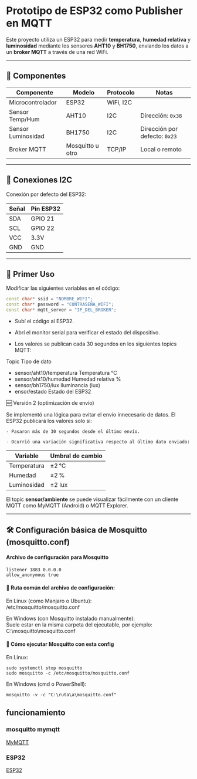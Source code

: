 # Prototipo de ESP32 como Publisher en MQTT

Este proyecto utiliza un ESP32 para medir **temperatura**, **humedad relativa** y **luminosidad** mediante los sensores **AHT10** y **BH1750**, enviando los datos a un **broker MQTT** a través de una red WiFi.

---

## 🔧 Componentes

| Componente         | Modelo       | Protocolo | Notas                       |
|--------------------|--------------|-----------|-----------------------------|
| Microcontrolador   | ESP32        | WiFi, I2C |                             |
| Sensor Temp/Hum    | AHT10        | I2C       | Dirección: `0x38`           |
| Sensor Luminosidad | BH1750       | I2C       | Dirección por defecto: `0x23` |
| Broker MQTT        | Mosquitto u otro | TCP/IP | Local o remoto         |

---

## 🔌 Conexiones I2C

Conexión por defecto del ESP32:

| Señal | Pin ESP32 |
|-------|-----------|
| SDA   | GPIO 21   |
| SCL   | GPIO 22   |
| VCC   | 3.3V      |
| GND   | GND       |

---

## 🚀 Primer Uso  

Modificar las siguientes variables en el código:

```cpp
const char* ssid = "NOMBRE_WIFI";
const char* password = "CONTRASEÑA_WIFI";
const char* mqtt_server = "IP_DEL_BROKER";

```  
   - Subí el código al ESP32.

   - Abrí el monitor serial para verificar el estado del dispositivo.

   - Los valores se publican cada 30 segundos en los siguientes topics MQTT:

Topic	Tipo de dato  
- sensor/aht10/temperatura	Temperatura °C  
- sensor/aht10/humedad	Humedad relativa %  
- sensor/bh1750/lux	Iluminancia (lux)  
- ensor/estado	Estado del ESP32  

🆕 Versión 2 (optimización de envío)

Se implementó una lógica para evitar el envío innecesario de datos.
El ESP32 publicará los valores solo si:

    - Pasaron más de 30 segundos desde el último envío.

    - Ocurrió una variación significativa respecto al último dato enviado:

|Variable	|Umbral de cambio|  
|-------|-----------|
|Temperatura	   | ±2 °C  |
|Humedad	   | ±2 %  |
|Luminosidad	|    ±2 lux   | 

El topic **sensor/ambiente** se puede visualizar fácilmente con un cliente MQTT como MyMQTT (Android) o MQTT Explorer.

---  

## 🛠️ Configuración básica de Mosquitto (mosquitto.conf)  

#### Archivo de configuración para Mosquitto
```  
listener 1883 0.0.0.0
allow_anonymous true
```  

#### 📍 Ruta común del archivo de configuración:

En Linux (como Manjaro o Ubuntu):  
    /etc/mosquitto/mosquitto.conf

En Windows (con Mosquitto instalado manualmente):  
    Suele estar en la misma carpeta del ejecutable, por ejemplo:  
    C:\mosquitto\mosquitto.conf  

#### 🚀 Cómo ejecutar Mosquitto con esta config  

En Linux:
```
sudo systemctl stop mosquitto
sudo mosquitto -c /etc/mosquitto/mosquitto.conf
```

En Windows (cmd o PowerShell):
```
mosquitto -v -c "C:\ruta\a\mosquitto.conf"
```



## funcionamiento
### mosquitto mymqtt
[MyMQTT](https://youtube.com/shorts/cfQ6MB1EEw0?feature=share)


### ESP32
[ESP32](https://youtube.com/shorts/Y2A_y9fvDgY?feature=share)
